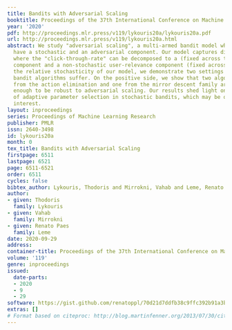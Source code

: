 ```yaml
---
title: Bandits with Adversarial Scaling
booktitle: Proceedings of the 37th International Conference on Machine Learning
year: '2020'
pdf: http://proceedings.mlr.press/v119/lykouris20a/lykouris20a.pdf
url: http://proceedings.mlr.press/v119/lykouris20a.html
abstract: We study "adversarial scaling", a multi-armed bandit model where rewards
  have a stochastic and an adversarial component. Our model captures display advertising
  where the "click-through-rate" can be decomposed to a (fixed across time) arm-quality
  component and a non-stochastic user-relevance component (fixed across arms). Despite
  the relative stochasticity of our model, we demonstrate two settings where most
  bandit algorithms suffer. On the positive side, we show that two algorithms, one
  from the action elimination and one from the mirror descent family are adaptive
  enough to be robust to adversarial scaling. Our results shed light on the robustness
  of adaptive parameter selection in stochastic bandits, which may be of independent
  interest.
layout: inproceedings
series: Proceedings of Machine Learning Research
publisher: PMLR
issn: 2640-3498
id: lykouris20a
month: 0
tex_title: Bandits with Adversarial Scaling
firstpage: 6511
lastpage: 6521
page: 6511-6521
order: 6511
cycles: false
bibtex_author: Lykouris, Thodoris and Mirrokni, Vahab and Leme, Renato Paes
author:
- given: Thodoris
  family: Lykouris
- given: Vahab
  family: Mirrokni
- given: Renato Paes
  family: Leme
date: 2020-09-29
address: 
container-title: Proceedings of the 37th International Conference on Machine Learning
volume: '119'
genre: inproceedings
issued:
  date-parts:
  - 2020
  - 9
  - 29
software: https://gist.github.com/renatoppl/70d21d7ddfb38c9ffc392b91a3ba82d7
extras: []
# Format based on citeproc: http://blog.martinfenner.org/2013/07/30/citeproc-yaml-for-bibliographies/
---
```

